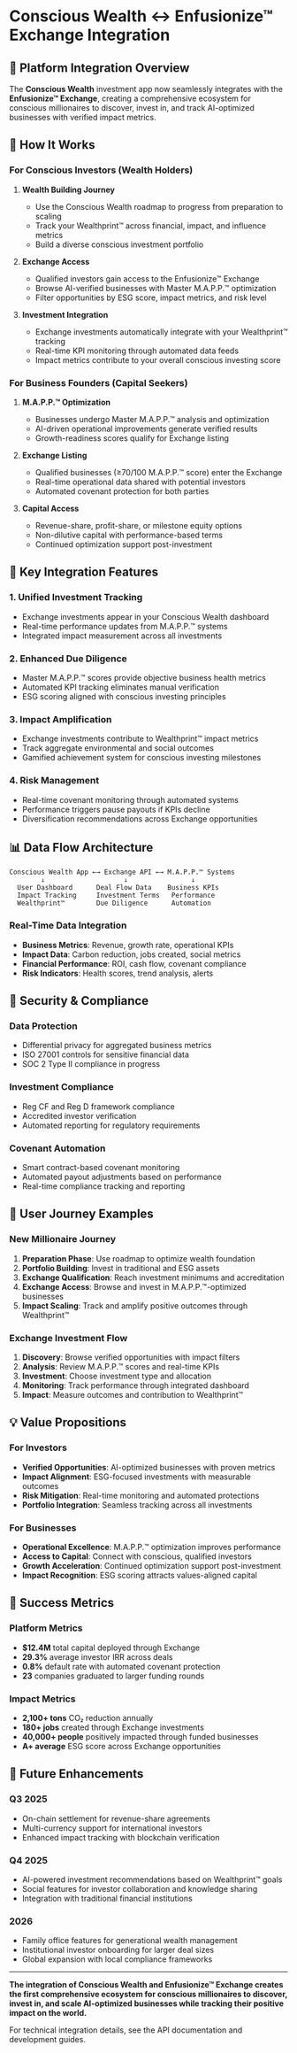 # Conscious Wealth ↔ Enfusionize™ Exchange Integration

## 🔄 Platform Integration Overview

The **Conscious Wealth** investment app now seamlessly integrates with the **Enfusionize™ Exchange**, creating a comprehensive ecosystem for conscious millionaires to discover, invest in, and track AI-optimized businesses with verified impact metrics.

## 🌟 How It Works

### **For Conscious Investors (Wealth Holders)**

1. **Wealth Building Journey**
   - Use the Conscious Wealth roadmap to progress from preparation to scaling
   - Track your Wealthprint™ across financial, impact, and influence metrics
   - Build a diverse conscious investment portfolio

2. **Exchange Access**
   - Qualified investors gain access to the Enfusionize™ Exchange
   - Browse AI-verified businesses with Master M.A.P.P.™ optimization
   - Filter opportunities by ESG score, impact metrics, and risk level

3. **Investment Integration**
   - Exchange investments automatically integrate with your Wealthprint™ tracking
   - Real-time KPI monitoring through automated data feeds
   - Impact metrics contribute to your overall conscious investing score

### **For Business Founders (Capital Seekers)**

1. **M.A.P.P.™ Optimization**
   - Businesses undergo Master M.A.P.P.™ analysis and optimization
   - AI-driven operational improvements generate verified results
   - Growth-readiness scores qualify for Exchange listing

2. **Exchange Listing**
   - Qualified businesses (≥70/100 M.A.P.P.™ score) enter the Exchange
   - Real-time operational data shared with potential investors
   - Automated covenant protection for both parties

3. **Capital Access**
   - Revenue-share, profit-share, or milestone equity options
   - Non-dilutive capital with performance-based terms
   - Continued optimization support post-investment

## 🎯 Key Integration Features

### **1. Unified Investment Tracking**
- Exchange investments appear in your Conscious Wealth dashboard
- Real-time performance updates from M.A.P.P.™ systems
- Integrated impact measurement across all investments

### **2. Enhanced Due Diligence**
- Master M.A.P.P.™ scores provide objective business health metrics
- Automated KPI tracking eliminates manual verification
- ESG scoring aligned with conscious investing principles

### **3. Impact Amplification**
- Exchange investments contribute to Wealthprint™ impact metrics
- Track aggregate environmental and social outcomes
- Gamified achievement system for conscious investing milestones

### **4. Risk Management**
- Real-time covenant monitoring through automated systems
- Performance triggers pause payouts if KPIs decline
- Diversification recommendations across Exchange opportunities

## 📊 Data Flow Architecture

```
Conscious Wealth App ←→ Exchange API ←→ M.A.P.P.™ Systems
        ↓                    ↓                ↓
  User Dashboard      Deal Flow Data    Business KPIs
  Impact Tracking     Investment Terms   Performance
  Wealthprint™        Due Diligence      Automation
```

### **Real-Time Data Integration**
- **Business Metrics**: Revenue, growth rate, operational KPIs
- **Impact Data**: Carbon reduction, jobs created, social metrics
- **Financial Performance**: ROI, cash flow, covenant compliance
- **Risk Indicators**: Health scores, trend analysis, alerts

## 🔐 Security & Compliance

### **Data Protection**
- Differential privacy for aggregated business metrics
- ISO 27001 controls for sensitive financial data
- SOC 2 Type II compliance in progress

### **Investment Compliance**
- Reg CF and Reg D framework compliance
- Accredited investor verification
- Automated reporting for regulatory requirements

### **Covenant Automation**
- Smart contract-based covenant monitoring
- Automated payout adjustments based on performance
- Real-time compliance tracking and reporting

## 🚀 User Journey Examples

### **New Millionaire Journey**
1. **Preparation Phase**: Use roadmap to optimize wealth foundation
2. **Portfolio Building**: Invest in traditional and ESG assets
3. **Exchange Qualification**: Reach investment minimums and accreditation
4. **Exchange Access**: Browse and invest in M.A.P.P.™-optimized businesses
5. **Impact Scaling**: Track and amplify positive outcomes through Wealthprint™

### **Exchange Investment Flow**
1. **Discovery**: Browse verified opportunities with impact filters
2. **Analysis**: Review M.A.P.P.™ scores and real-time KPIs
3. **Investment**: Choose investment type and allocation
4. **Monitoring**: Track performance through integrated dashboard
5. **Impact**: Measure outcomes and contribution to Wealthprint™

## 💡 Value Propositions

### **For Investors**
- **Verified Opportunities**: AI-optimized businesses with proven metrics
- **Impact Alignment**: ESG-focused investments with measurable outcomes
- **Risk Mitigation**: Real-time monitoring and automated protections
- **Portfolio Integration**: Seamless tracking across all investments

### **For Businesses**
- **Operational Excellence**: M.A.P.P.™ optimization improves performance
- **Access to Capital**: Connect with conscious, qualified investors
- **Growth Acceleration**: Continued optimization support post-investment
- **Impact Recognition**: ESG scoring attracts values-aligned capital

## 🎯 Success Metrics

### **Platform Metrics**
- **$12.4M** total capital deployed through Exchange
- **29.3%** average investor IRR across deals
- **0.8%** default rate with automated covenant protection
- **23** companies graduated to larger funding rounds

### **Impact Metrics**
- **2,100+ tons** CO₂ reduction annually
- **180+ jobs** created through Exchange investments
- **40,000+ people** positively impacted through funded businesses
- **A+ average** ESG score across Exchange opportunities

## 🔮 Future Enhancements

### **Q3 2025**
- On-chain settlement for revenue-share agreements
- Multi-currency support for international investors
- Enhanced impact tracking with blockchain verification

### **Q4 2025**
- AI-powered investment recommendations based on Wealthprint™ goals
- Social features for investor collaboration and knowledge sharing
- Integration with traditional financial institutions

### **2026**
- Family office features for generational wealth management
- Institutional investor onboarding for larger deal sizes
- Global expansion with local compliance frameworks

---

**The integration of Conscious Wealth and Enfusionize™ Exchange creates the first comprehensive ecosystem for conscious millionaires to discover, invest in, and scale AI-optimized businesses while tracking their positive impact on the world.**

For technical integration details, see the API documentation and development guides.